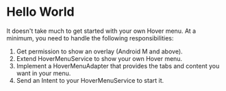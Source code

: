 # Hello World

It doesn't take much to get started with your own Hover menu.  At a minimum, you need to handle the
following responsibilities:

1. Get permission to show an overlay (Android M and above).
1. Extend HoverMenuService to show your own Hover menu.
1. Implement a HoverMenuAdapter that provides the tabs and content you want in your menu.
1. Send an Intent to your HoverMenuService to start it.
